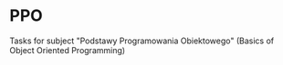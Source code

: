 # PPO
Tasks for subject "Podstawy Programowania Obiektowego" (Basics of Object Oriented Programming)
